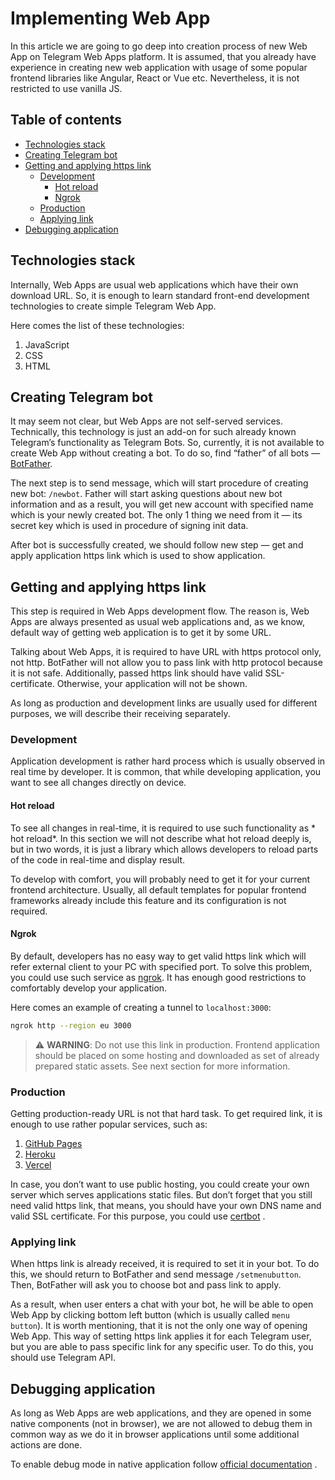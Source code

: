 # Implementing Web App

In this article we are going to go deep into creation process of new Web App on
Telegram Web Apps platform. It is assumed, that you already have experience in
creating new web application with usage of some popular frontend libraries like
Angular, React or Vue etc. Nevertheless, it is not restricted to use vanilla JS.

## Table of contents

- [Technologies stack](#technologies-stack)
- [Creating Telegram bot](#creating-telegram-bot)
- [Getting and applying https link](#getting-and-applying-https-link)
  - [Development](#development)
    - [Hot reload](#hot-reload)
    - [Ngrok](#ngrok)
  - [Production](#production)
  - [Applying link](#applying-link)
- [Debugging application](#debugging-application)

## Technologies stack

Internally, Web Apps are usual web applications which have their own download
URL. So, it is enough to learn standard front-end development technologies to
create simple Telegram Web App.

Here comes the list of these technologies:

1. JavaScript
2. CSS
3. HTML

## Creating Telegram bot

It may seem not clear, but Web Apps are not self-served services. Technically,
this technology is just an add-on for such already known Telegram’s
functionality as Telegram Bots. So, currently, it is not available to create Web
App without creating a bot. To do so, find “father” of all
bots — [BotFather](https://t.me/botfather).

The next step is to send message, which will start procedure of creating new
bot: `/newbot`. Father will start asking questions about new bot information and
as a result, you will get new account with specified name which is your newly
created bot. The only 1 thing we need from it — its secret key which is used in
procedure of signing init data.

After bot is successfully created, we should follow new step — get and apply
application https link which is used to show application.

## Getting and applying https link

This step is required in Web Apps development flow. The reason is, Web Apps are
always presented as usual web applications and, as we know, default way of
getting web application is to get it by some URL.

Talking about Web Apps, it is required to have URL with https protocol only, not
http. BotFather will not allow you to pass link with http protocol because it is
not safe. Additionally, passed https link should have valid SSL-certificate.
Otherwise, your application will not be shown.

As long as production and development links are usually used for different
purposes, we will describe their receiving separately.

### Development

Application development is rather hard process which is usually observed in real
time by developer. It is common, that while developing application, you want to
see all changes directly on device.

#### Hot reload

To see all changes in real-time, it is required to use such functionality as *
hot reload*. In this section we will not describe what hot reload deeply is, but
in two words, it is just a library which allows developers to reload parts of
the code in real-time and display result.

To develop with comfort, you will probably need to get it for your current
frontend architecture. Usually, all default templates for popular frontend
frameworks already include this feature and its configuration is not required.

#### Ngrok

By default, developers has no easy way to get valid https link which will refer
external client to your PC with specified port. To solve this problem, you could
use such service as [ngrok](https://ngrok.com/). It has enough good restrictions
to comfortably develop your application.

Here comes an example of creating a tunnel to `localhost:3000`:

```bash
ngrok http --region eu 3000
```

> ⚠️ **WARNING**: Do not use this link in production. Frontend application
> should be placed on some hosting and downloaded as set of already prepared
> static assets. See next section for more information.

### Production

Getting production-ready URL is not that hard task. To get required link, it is
enough to use rather popular services, such as:

1. [GitHub Pages](https://pages.github.com/)
2. [Heroku](https://www.heroku.com/)
3. [Vercel](https://vercel.com/)

In case, you don’t want to use public hosting, you could create your own server
which serves applications static files. But don’t forget that you still need
valid https link, that means, you should have your own DNS name and valid SSL
certificate. For this purpose, you could use [certbot](https://certbot.eff.org/)
.

### Applying link

When https link is already received, it is required to set it in your bot. To do
this, we should return to BotFather and send message `/setmenubutton`. Then,
BotFather will ask you to choose bot and pass link to apply.

As a result, when user enters a chat with your bot, he will be able to open Web
App by clicking bottom left button (which is usually called `menu button`). It
is worth mentioning, that it is not the only one way of opening Web App. This
way of setting https link applies it for each Telegram user, but you are able to
pass specific link for any specific user. To do this, you should use Telegram
API.

## Debugging application

As long as Web Apps are web applications, and they are opened in some native
components (not in browser), we are not allowed to debug them in common way as
we do it in browser applications until some additional actions are done.

To enable debug mode in native application follow
[official documentation](https://core.telegram.org/bots/webapps#debug-mode-for-web-apps)
.